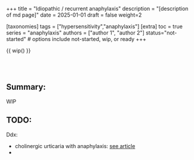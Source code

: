 +++
title = "Idiopathic / recurrent anaphylaxis"
description = "[description of md page]"
date = 2025-01-01
draft = false
weight=2


[taxonomies]
tags = ["hypersensitivity","anaphylaxis"]
[extra]
toc = true
series = "anaphylaxis"
authors = ["author 1", "author 2"]
status="not-started" # options include not-started, wip, or ready
+++

{{ wip() }}

<div class="blur-container">

</br>
</br>

## Summary:

WIP

## TODO:

Ddx:

- cholinergic urticaria with anaphylaxis: [see article](https://pubmed.ncbi.nlm.nih.gov/26619922/)
-

</div>
